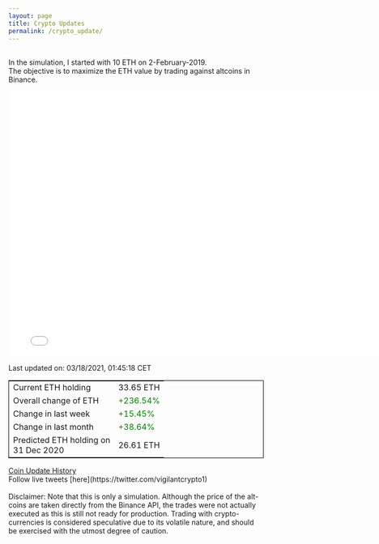 ```yaml
---
layout: page
title: Crypto Updates
permalink: /crypto_update/
---
```

<!-- Global site tag (gtag.js) - Google Analytics -->
<script async src="https://www.googletagmanager.com/gtag/js?id=UA-103831149-5"></script>
<script>
  window.dataLayer = window.dataLayer || [];
  function gtag(){dataLayer.push(arguments);}
  gtag('js', new Date());

  gtag('config', 'UA-103831149-5');
</script>
<br>In the simulation, I started with 10 ETH on 2-February-2019.<br>The objective is to maximize the ETH value by trading against altcoins 
in Binance.

<iframe width="775" height="525" frameborder="0" scrolling="no" src="//plotly.com/~vikramaditya91/109.embed"></iframe>

Last updated on: 03/18/2021, 01:45:18 CET 
<table style="border:1px solid black;margin-left:auto;margin-right:auto;">
	<tbody>
	<tr>
		<td>Current ETH holding</td>
		<td>     33.65 ETH</td>
	</tr>
	<tr>
		<td>Overall change of ETH</td>
		<td><font color="green">+236.54%</font></td>
	</tr>
	<tr>
		<td>Change in last week</td>
		<td><font color="green">+15.45%</font></td>
	</tr>
	<tr>
		<td>Change in last month</td>
		<td><font color="green">+38.64%</font></td>
	</tr>
    <tr>
		<td>Predicted ETH holding on<br>31 Dec 2020</td>
		<td>     26.61 ETH</td>
	</tr>
	</tbody>
</table>
<a href="{{ site.baseurl }}/crypto_history">Coin Update History</a>
<br>
Follow live tweets [here](https://twitter.com/vigilantcrypto1)
<br>
<br>
Disclaimer:
Note that this is only a simulation. Although the price of the alt-coins are taken directly from the Binance API, the trades were not actually executed as this is still not ready for production.
Trading with crypto-currencies is considered speculative due to its volatile nature, and should be exercised with the utmost degree of caution.